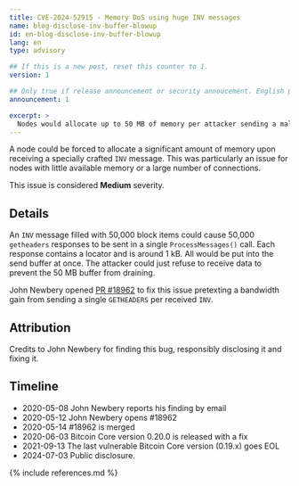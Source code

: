 ```yaml
---
title: CVE-2024-52915 - Memory DoS using huge INV messages
name: blog-disclose-inv-buffer-blowup
id: en-blog-disclose-inv-buffer-blowup
lang: en
type: advisory

## If this is a new post, reset this counter to 1.
version: 1

## Only true if release announcement or security annoucement. English posts only
announcement: 1

excerpt: >
  Nodes would allocate up to 50 MB of memory per attacker sending a malicious `INV` message. A fix was released on June 3rd, 2020 in Bitcoin Core 0.20.0.
---
```


A node could be forced to allocate a significant amount of memory upon receiving a specially crafted
`INV` message. This was particularly an issue for nodes with little available memory or a large
number of connections.

This issue is considered **Medium** severity.

## Details

An `INV` message filled with 50,000 block items could cause 50,000 `getheaders` responses to be sent
in a single `ProcessMessages()` call. Each response contains a locator and is around 1 kB. All would
be put into the send buffer at once. The attacker could just refuse to receive data to prevent the
50 MB buffer from draining.

John Newbery opened [PR #18962](https://github.com/bitcoin/bitcoin/pull/18962) to fix this issue
pretexting a bandwidth gain from sending a single `GETHEADERS` per received `INV`.

## Attribution

Credits to John Newbery for finding this bug, responsibly disclosing it and fixing it.

## Timeline

- 2020-05-08 John Newbery reports his finding by email
- 2020-05-12 John Newbery opens #18962
- 2020-05-14 #18962 is merged
- 2020-06-03 Bitcoin Core version 0.20.0 is released with a fix
- 2021-09-13 The last vulnerable Bitcoin Core version (0.19.x) goes EOL
- 2024-07-03 Public disclosure.

{% include references.md %}
